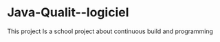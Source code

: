 Java-Qualit--logiciel
=====================

This project Is a school project about continuous build and programming

